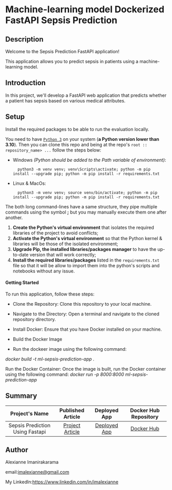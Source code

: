 #  Machine-learning model Dockerized FastAPI Sepsis Prediction

## Description 

Welcome to the Sepsis Prediction FastAPI application!

This application allows you to predict sepsis in patients using a machine-learning model.



## Introduction

 In this project, we'll develop a FastAPI web application that predicts whether a patient has sepsis based on various medical attributes.

## Setup
Install the required packages to be able to run the evaluation locally.

You need to have [`Python 3`](https://www.python.org/) on your system (**a Python version lower than 3.10**). Then you can clone this repo and being at the repo's `root :: repository_name> ...`  follow the steps below:


- Windows *(Python should be added to the Path variable of environment)*:
        
        python3 -m venv venv; venv\Scripts\activate; python -m pip install --upgrade pip; python -m pip install -r requirements.txt  

- Linux & MacOs:
        
        python3 -m venv venv; source venv/bin/activate; python -m pip install --upgrade pip; python -m pip install -r requirements.txt

The both long command-lines have a same structure, they pipe multiple commands using the symbol **;** but you may manually execute them one after another.

1. **Create the Python's virtual environment** that isolates the required libraries of the project to avoid conflicts;
2. **Activate the Python's virtual environment** so that the Python kernel & libraries will be those of the isolated environment;
3. **Upgrade Pip, the installed libraries/packages manager** to have the up-to-date version that will work correctly;
4. **Install the required libraries/packages** listed in the `requirements.txt` file so that it will be allow to import them into the python's scripts and notebooks without any issue.


#### Getting Started

To run this application, follow these steps:

- Clone the Repository: Clone this repository to your local machine.

- Navigate to the Directory: Open a terminal and navigate to the cloned repository directory.

- Install Docker: Ensure that you have Docker installed on your machine.

- Build the Docker Image
- Run the dockeer image using the following command:

*docker build -t ml-sepsis-prediction-app .*

Run the Docker Container: Once the image is built, run the Docker container using the following command:
*docker run -p 8000:8000 ml-sepsis-prediction-app*

## Summary

 | Project's Name | Published Article  | Deployed App |Docker Hub Repository|
|:--------------:|:--------------:|:--------------:|:--------------:|
| Sepsis Prediction Using Fastapi|[Project Article](https://www.linkedin.com/pulse/classification-machine-learning-fastapi-sepsis-imanirakarama-4ivkf/) |    [Deployed App]()| [Docker Hub](https://hub.docker.com/repository/docker/imalexianne/machine_learning_sepsis_predicion_fastapi/general)
  
## Author

Alexianne Imanirakarama

email:<imalexianne@gmail.com>

My LinkedIn:<https://www.linkedin.com/in/imalexianne>


